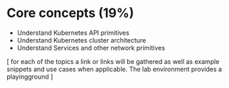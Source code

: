 # Core concepts (19%)
- Understand Kubernetes API primitives
- Understand Kubernetes cluster architecture
- Understand Services and other network primitives


[
for each of the topics a link or links will be gathered as well as example snippets and use cases when applicable.
The lab environment provides a playingground
]